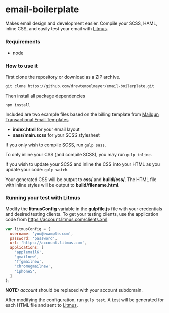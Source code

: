 # email-boilerplate

Makes email design and development easier. Compile your SCSS, HAML, inline CSS, and easily test your email with [Litmus](https://litmus.com/).

### Requirements

* node

### How to use it

First clone the repository or download as a ZIP archive.

`git clone https://github.com/drewtempelmeyer/email-boilerplate.git`

Then install all package dependencies

`npm install`

Included are two example files based on the billing template from [Mailgun Transactional Email Templates](http://blog.mailgun.com/transactional-html-email-templates/)

* **index.html** for your email layout
* **sass/main.scss** for your SCSS stylesheet

If you only wish to compile SCSS, run `gulp sass`.

To only inline your CSS (and compile SCSS), you may run `gulp inline`.

If you wish to update your SCSS and inline the CSS into your HTML as you update your code: `gulp watch`.

Your generated CSS will be output to **css/** and **build/css/**. The HTML file with inline styles will be output to **build/filename.html**.

### Running your test with Litmus ###

Modify the **litmusConfig** variable in the **gulpfile.js** file with your credentials and desired testing clients. To get your testing clients, use the application code from https://account.litmus.com/clients.xml.

```javascript
var litmusConfig = {
  username: 'you@example.com',
  password: 'password',
  url: 'https://account.litmus.com',
  applications: [
    'applemail6',
    'gmailnew',
    'ffgmailnew',
    'chromegmailnew',
    'iphone5',
  ]
};
```

**NOTE:** *account* should be replaced with your account subdomain.

After modifying the configuration, run `gulp test`. A test will be generated for each HTML file and sent to [Litmus](https://litmus.com).


